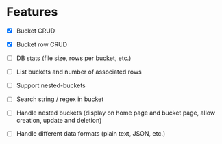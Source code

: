 # Features

- [x] Bucket CRUD
- [x] Bucket row CRUD
- [ ] DB stats (file size, rows per bucket, etc.)
- [ ] List buckets and number of associated rows
- [ ] Support nested-buckets

- [ ] Search string / regex in bucket
- [ ] Handle nested buckets (display on home page and bucket page, allow creation, update and deletion)
- [ ] Handle different data formats (plain text, JSON, etc.)